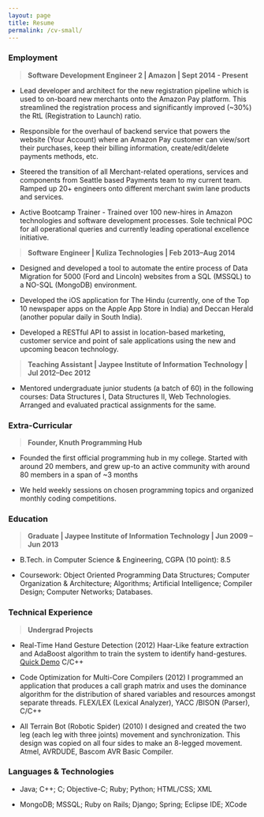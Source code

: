 ```yaml
---
layout: page
title: Resume
permalink: /cv-small/
---
```


### Employment

> <b> Software Development Engineer 2 | Amazon | Sept 2014 - Present </b>

* Lead developer and architect for the new registration pipeline which is used to on-board new merchants onto the Amazon Pay platform. This streamlined the registration process and significantly improved (~30%) the RtL (Registration to Launch) ratio. 

* Responsible for the overhaul of backend service that powers the website (Your Account) where an Amazon Pay customer can view/sort their purchases, keep their billing information, create/edit/delete payments methods, etc.

* Steered the transition of all Merchant-related operations, services and components from Seattle based Payments team to my current team. Ramped up 20+ engineers onto different merchant swim lane products and services.

* Active Bootcamp Trainer - Trained over 100 new-hires in Amazon technologies and software development processes.
Sole technical POC for all operational queries and currently leading operational excellence initiative.

> <b> Software Engineer | Kuliza Technologies | Feb 2013–Aug 2014 </b>

* Designed and developed a tool to automate the entire process of Data Migration for 5000 (Ford and Lincoln) websites from a SQL (MSSQL) to a NO-SQL (MongoDB) environment.

* Developed the iOS application for The Hindu (currently, one of the Top 10 newspaper apps on the Apple App Store in India) and Deccan Herald (another popular daily in South India).

* Developed a RESTful API to assist in location-based marketing, customer service and point of sale applications using the new and upcoming beacon technology.

> <b> Teaching Assistant | Jaypee Institute of Information Technology | Jul 2012–Dec 2012 </b>

* Mentored undergraduate junior students (a batch of 60) in the following courses: Data Structures I, Data Structures II, Web Technologies. Arranged and evaluated practical assignments for the same.

### Extra-Curricular

> <b> Founder, Knuth Programming Hub </b>

* Founded the first official programming hub in my college. Started with around 20 members, and grew up-to an active community with around 80 members in a span of ~3 months

* We held weekly sessions on chosen programming topics and organized monthly coding competitions.


### Education

> <b> Graduate | Jaypee Institute of Information Technology | Jun 2009 – Jun 2013 </b>

* B.Tech. in Computer Science & Engineering, CGPA (10 point): 8.5

* Coursework: Object Oriented Programming Data Structures; Computer Organization & Architecture; Algorithms; Artificial Intelligence; Compiler Design; Computer Networks; Databases.

### Technical Experience

> <b> Undergrad Projects </b>

* Real-Time Hand Gesture Detection (2012) Haar-Like feature extraction and AdaBoost algorithm to train the system to identify hand-gestures. [Quick Demo](http://goo.gl/vuWM7z) C/C++

* Code Optimization for Multi-Core Compilers (2012) I programmed an application that produces a call graph matrix and uses the dominance algorithm for the distribution of shared variables and resources amongst separate threads. FLEX/LEX (Lexical Analyzer), YACC /BISON (Parser), C/C++

* All Terrain Bot (Robotic Spider) (2010) I designed and created the two leg (each leg with three joints) movement and synchronization. This design was copied on all four sides to make an 8-legged movement. Atmel, AVRDUDE, Bascom AVR Basic Compiler.

### Languages & Technologies

* Java; C++; C; Objective-C; Ruby; Python; HTML/CSS; XML

* MongoDB; MSSQL; Ruby on Rails; Django; Spring; Eclipse IDE; XCode
